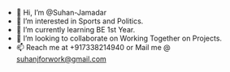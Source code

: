 - 👋 Hi, I’m @Suhan-Jamadar
- 👀 I’m interested in Sports and Politics.
- 🌱 I’m currently learning BE 1st Year.
- 💞️ I’m looking to collaborate on Working Together on Projects. 
- 📫 Reach me at +917338214940 or Mail me @ suhanjforwork@gmail.com

<!---
Suhan-Jamadar/Suhan-Jamadar is a ✨ special ✨ repository because its `README.md` (this file) appears on your GitHub profile.
You can click the Preview link to take a look at your changes.
--->
